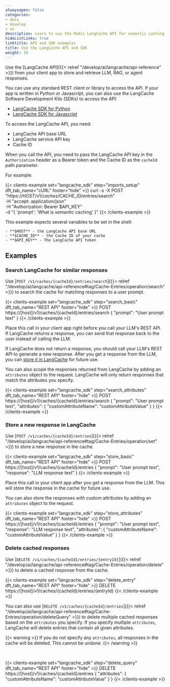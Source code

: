 ```yaml
---
alwaysopen: false
categories:
- docs
- develop
- ai
description: Learn to use the Redis LangCache API for semantic caching.
hideListLinks: true
linktitle: API and SDK examples
title: Use the LangCache API and SDK
weight: 10
---
```


Use the [LangCache API]({{< relref "/develop/ai/langcache/api-reference" >}}) from your client app to store and retrieve LLM, RAG, or agent responses. 

You can use any standard REST client or library to access the API. If your app is written in Python or Javascript, you can also use the LangCache Software Development Kits (SDKs) to access the API:

- [LangCache SDK for Python](https://pypi.org/project/langcache/)
- [LangCache SDK for Javascript](https://www.npmjs.com/package/@redis-ai/langcache)

To access the LangCache API, you need:

- LangCache API base URL
- LangCache service API key
- Cache ID

When you call the API, you need to pass the LangCache API key in the `Authorization` header as a Bearer token and the Cache ID as the `cacheId` path parameter.

For example:

{{< clients-example set="langcache_sdk" step="imports_setup" dft_tab_name="cURL" footer="hide" >}}
curl -s -X POST "https://$HOST/v1/caches/$CACHE_ID/entries/search" \
    -H "accept: application/json" \
    -H "Authorization: Bearer $API_KEY" \
    -d "{ 'prompt': 'What is semantic caching' }"
{{< /clients-example >}}

This example expects several variables to be set in the shell:

    - **$HOST** - the LangCache API base URL
    - **$CACHE_ID** - the Cache ID of your cache
    - **$API_KEY** - The LangCache API token

## Examples

### Search LangCache for similar responses

Use [`POST /v1/caches/{cacheId}/entries/search`]({{< relref "/develop/ai/langcache/api-reference#tag/Cache-Entries/operation/search" >}}) to search the cache for matching responses to a user prompt.

{{< clients-example set="langcache_sdk" step="search_basic" dft_tab_name="REST API" footer="hide" >}}
POST https://[host]/v1/caches/{cacheId}/entries/search
{
    "prompt": "User prompt text"
}
{{< /clients-example >}}

Place this call in your client app right before you call your LLM's REST API. If LangCache returns a response, you can send that response back to the user instead of calling the LLM.

If LangCache does not return a response, you should call your LLM's REST API to generate a new response. After you get a response from the LLM, you can [store it in LangCache](#store-a-new-response-in-langcache) for future use.

You can also scope the responses returned from LangCache by adding an `attributes` object to the request. LangCache will only return responses that match the attributes you specify.

{{< clients-example set="langcache_sdk" step="search_attributes" dft_tab_name="REST API" footer="hide" >}}
POST https://[host]/v1/caches/{cacheId}/entries/search
{
    "prompt": "User prompt text",
    "attributes": {
        "customAttributeName": "customAttributeValue"
    }
}
{{< /clients-example >}}

### Store a new response in LangCache

Use [`POST /v1/caches/{cacheId}/entries`]({{< relref "/develop/ai/langcache/api-reference#tag/Cache-Entries/operation/set" >}}) to store a new response in the cache.

{{< clients-example set="langcache_sdk" step="store_basic" dft_tab_name="REST API" footer="hide" >}}
POST https://[host]/v1/caches/{cacheId}/entries
{
    "prompt": "User prompt text",
    "response": "LLM response text"
}
{{< /clients-example >}}

Place this call in your client app after you get a response from the LLM. This will store the response in the cache for future use.

You can also store the responses with custom attributes by adding an `attributes` object to the request.

{{< clients-example set="langcache_sdk" step="store_attributes" dft_tab_name="REST API" footer="hide" >}}
POST https://[host]/v1/caches/{cacheId}/entries
{
    "prompt": "User prompt text",
    "response": "LLM response text",
    "attributes": {
        "customAttributeName": "customAttributeValue"
    }
}
{{< /clients-example >}}

### Delete cached responses

Use [`DELETE /v1/caches/{cacheId}/entries/{entryId}`]({{< relref "/develop/ai/langcache/api-reference#tag/Cache-Entries/operation/delete" >}}) to delete a cached response from the cache.

{{< clients-example set="langcache_sdk" step="delete_entry" dft_tab_name="REST API" footer="hide" >}}
DELETE https://[host]/v1/caches/{cacheId}/entries/{entryId}
{{< /clients-example >}}

You can also use [`DELETE /v1/caches/{cacheId}/entries`]({{< relref "/develop/ai/langcache/api-reference#tag/Cache-Entries/operation/deleteQuery" >}}) to delete multiple cached responses based on the `attributes` you specify. If you specify multiple `attributes`, LangCache will delete entries that contain all given attributes. 

{{< warning >}}
If you do not specify any `attributes`, all responses in the cache will be deleted. This cannot be undone.
{{< /warning >}}

<br/>

{{< clients-example set="langcache_sdk" step="delete_query" dft_tab_name="REST API" footer="hide" >}}
DELETE https://[host]/v1/caches/{cacheId}/entries
{
    "attributes": {
        "customAttributeName": "customAttributeValue"
    }
}
{{< /clients-example >}}

